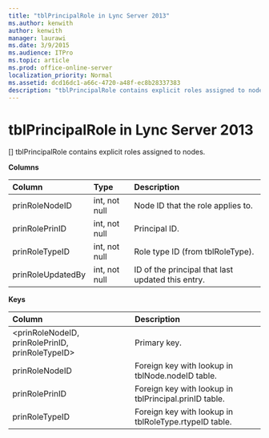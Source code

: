 ```yaml
---
title: "tblPrincipalRole in Lync Server 2013"
ms.author: kenwith
author: kenwith
manager: laurawi
ms.date: 3/9/2015
ms.audience: ITPro
ms.topic: article
ms.prod: office-online-server
localization_priority: Normal
ms.assetid: dcd16dc1-a66c-4720-a48f-ec8b28337383
description: "tblPrincipalRole contains explicit roles assigned to nodes."
---
```


# tblPrincipalRole in Lync Server 2013
[]
tblPrincipalRole contains explicit roles assigned to nodes.
  
**Columns**

|**Column**|**Type**|**Description**|
|:-----|:-----|:-----|
|prinRoleNodeID  <br/> |int, not null  <br/> |Node ID that the role applies to.  <br/> |
|prinRolePrinID  <br/> |int, not null  <br/> |Principal ID.  <br/> |
|prinRoleTypeID  <br/> |int, not null  <br/> |Role type ID (from tblRoleType).  <br/> |
|prinRoleUpdatedBy  <br/> |int, not null  <br/> |ID of the principal that last updated this entry.  <br/> |
   
**Keys**

|**Column**|**Description**|
|:-----|:-----|
|\<prinRoleNodeID, prinRolePrinID, prinRoleTypeID\>  <br/> |Primary key.  <br/> |
|prinRoleNodeID  <br/> |Foreign key with lookup in tblNode.nodeID table.  <br/> |
|prinRolePrinID  <br/> |Foreign key with lookup in tblPrincipal.prinID table.  <br/> |
|prinRoleTypeID  <br/> |Foreign key with lookup in tblRoleType.rtypeID table.  <br/> |
   


